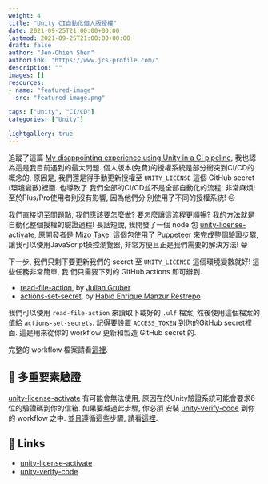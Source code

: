 ```yaml
---
weight: 4
title: "Unity CI自動化個人版授權"
date: 2021-09-25T21:00:00+00:00
lastmod: 2021-09-25T21:00:00+00:00
draft: false
author: "Jen-Chieh Shen"
authorLink: "https://www.jcs-profile.com/"
description: ""
images: []
resources:
- name: "featured-image"
  src: "featured-image.png"

tags: ["Unity", "CI/CD"]
categories: ["Unity"]

lightgallery: true
---
```


追蹤了這篇 [My disappointing experience using Unity in a CI pipeline](https://forum.unity.com/threads/my-disappointing-experience-using-unity-in-a-ci-pipeline.737678/),
我也認為這是我目前遇到的最大問題. 個人版本(免費)的授權系統是部分衝突到CI/CD的概念的, 原因是,
我們還是得手動更新授權至 `UNITY_LICENSE` 這個 GitHub secret (環境變數)裡面. 也導致了
我們全部的CI/CD並不是全部自動化的流程, 非常麻煩! 至於Plus/Pro使用者則沒有影響, 因為他們分
別使用了不同的授權系統! 😖

<!-- more -->

我們直接切至問題點, 我們應該要怎麼做? 要怎麼讓這流程更順暢? 我的方法就是自動化整個授權的驗證過程!
長話短說, 我開發了一個 node 包 [unity-license-activate](https://github.com/jcs090218/unity-license-activate),
原開發者是 [Mizo Take](https://github.com/MizoTake). 這個包使用了 [Puppeteer](https://github.com/puppeteer/puppeteer)
來完成整個驗證步驟, 讓我可以使用JavaScript操控瀏覽器, 非常方便且正是我們需要的解決方法! 😁

下一步, 我們只剩下要更新我們的 secret 至 `UNITY_LICENSE` 這個環境變數就好! 這些任務非常簡單, 我
們只需要下列的 GitHub actions 即可辦到.

- [read-file-action](https://github.com/juliangruber/read-file-action), by [Julian Gruber](https://github.com/juliangruber)
- [actions-set-secret](https://github.com/hmanzur/actions-set-secret), by [Habid Enrique Manzur Restrepo](https://github.com/hmanzur)

我們可以使用 `read-file-action` 來讀取下載好的 `.ulf` 檔案, 然後使用這個檔案的值給 `actions-set-secrets`.
記得要設置 `ACCESS_TOKEN` 到你的GitHub secret裡面. 這是用來從你的 workflow 更新和製造 GitHub secret 的.

完整的 workflow 檔案請看[這裡](https://github.com/jcs090218/JCSUnity/blob/master/.github/workflows/license.yml).

## 🔐 多重要素驗證

[unity-license-activate](https://github.com/jcs090218/unity-license-activate)
有可能會無法使用, 原因在於Unity驗證系統可能會要求6位的驗證碼到你的信箱. 如果要越過此步驟, 你必須
安裝 [unity-verify-code](https://github.com/jcs090218/unity-verify-code) 到你的
workflow 之中. 並且遵循這些步驟, 請看[這裡](https://github.com/jcs090218/unity-verify-code#-prerequisite).

## 🔗 Links

* [unity-license-activate](https://github.com/game-ci/unity-license-activate)
* [unity-verify-code](https://github.com/game-ci/unity-verify-code)
